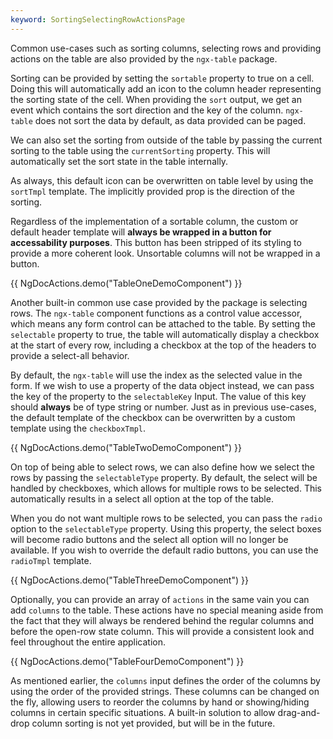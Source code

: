 ```yaml
---
keyword: SortingSelectingRowActionsPage
---
```


Common use-cases such as sorting columns, selecting rows and providing actions on the table are also provided by the `ngx-table` package.

Sorting can be provided by setting the `sortable` property to true on a cell. Doing this will automatically add an icon to the column header representing the sorting state of the cell. When providing the `sort` output, we get an event which contains the sort direction and the key of the column. `ngx-table` does not sort the data by default, as data provided can be paged.

We can also set the sorting from outside of the table by passing the current sorting to the table using the `currentSorting` property. This will automatically set the sort state in the table internally.

As always, this default icon can be overwritten on table level by using the `sortTmpl` template. The implicitly provided prop is the direction of the sorting.

Regardless of the implementation of a sortable column, the custom or default header template will **always be wrapped in a button for accessability purposes**. This button has been stripped of its styling to provide a more coherent look. Unsortable columns will not be wrapped in a button.

{{ NgDocActions.demo("TableOneDemoComponent") }}

Another built-in common use case provided by the package is selecting rows. The `ngx-table` component functions as a control value accessor, which means any form control can be attached to the table. By setting the `selectable` property to true, the table will automatically display a checkbox at the start of every row, including a checkbox at the top of the headers to provide a select-all behavior.

By default, the `ngx-table` will use the index as the selected value in the form. If we wish to use a property of the data object instead, we can pass the key of the property to the `selectableKey` Input. The value of this key should **always** be of type string or number. Just as in previous use-cases, the default template of the checkbox can be overwritten by a custom template using the `checkboxTmpl`.

{{ NgDocActions.demo("TableTwoDemoComponent") }}

On top of being able to select rows, we can also define how we select the rows by passing the `selectableType` property. By default, the select will be handled by checkboxes, which allows for multiple rows to be selected. This automatically results in a select all option at the top of the table.

When you do not want multiple rows to be selected, you can pass the `radio` option to the `selectableType` property. Using this property, the select boxes will become radio buttons and the select all option will no longer be available. If you wish to override the default radio buttons, you can use the `radioTmpl` template.

{{ NgDocActions.demo("TableThreeDemoComponent") }}

Optionally, you can provide an array of `actions` in the same vain you can add `columns` to the table. These actions have no special meaning aside from the fact that they will always be rendered behind the regular columns and before the open-row state column. This will provide a consistent look and feel throughout the entire application.

{{ NgDocActions.demo("TableFourDemoComponent") }}

As mentioned earlier, the `columns` input defines the order of the columns by using the order of the provided strings. These columns can be changed on the fly, allowing users to reorder the columns by hand or showing/hiding columns in certain specific situations. A built-in solution to allow drag-and-drop column sorting is not yet provided, but will be in the future.
